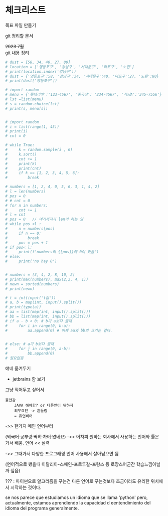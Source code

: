 # 체크리스트

목표 파일 만들기

git 정리할 문서

~~2023 7월~~<br> git 내용 정리<p>
```python
# dust = [58, 34, 40, 27, 80]
# location = ['영등포구', '강남구', '서대문구', '마포구', '노원']
# print(location.index('강남구'))
# dust = {'영등포구':58, '강남구':34, '서대문구':40, '마포구':27, '노원':80}
# print(dust['영등포구'])

# import random
# menu = {'롯데리아':'123-4567', '중국성': '234-4567', '식당A':'345-7556'}
# lst =list(menu)
# s = random.choice(lst)
# print(s, menu[s])


# import random
# i = list(range(1, 45))
# print(i)
# cnt = 0

# while True:
#     k = random.sample(i , 6)
#     k.sort()
#     cnt += 1
#     print(k)
#     print(cnt)
#     if k == [1, 2, 3, 4, 5, 6]:
#         break

# numbers = [1, 2, 4, 0, 5, 6, 3, 1, 4, 2]
# l = len(numbers)
# pos = 0
# # cnt = 0
# for n in numbers:
#     cnt += 1
# l = cnt 
# pos = 0   // 여기까지가 len이 하는 일
# while pos <l :
#     n = numbers[pos]
#     if n == 0:
#         break
#     pos = pos + 1
# if pos< l:
#     print(f'numbers의 {[pos]}에 0이 있음')
# else:
#     print('no hay 0')


# numbers = [3, 4, 2, 8, 10, 2]
# print(max(numbers), max(2,3, 4, 1))
# newn = sorted(numbers)
# print(newn)

# t = int(input('t값'))
# a, b = map(int, input().split())
# print(type(a))
# aa = list(map(int, input().split()))
# bb = list(map(int, input().split()))
# if a - b < 0: # b가 a보다 클때
#     for i in range(0, b-a):
#         aa.append(0) # 이제 aa와 bb의 크기는 같다.
    

# else: # a가 b보다 클때
#     for j in range(0, a-b):
#         bb.append(0)
# 필요없음
```
얘네 옮겨두기

- jetbrains 함 보기

그냥 적어두고 싶어서

    불안감 
        JAVA 해야함? or 다른언어 뭐하지 
        외부요인 -> 흔들림
        = 유언비어
->> 한가지 메인 언어부터<p>
(~~외국어 공부랑 딱히 차이 없네요~~)
->> 어차피 원하는 회사에서 사용하는 언어와 툴은 가서 배움. 언어 << 실력 <p>
->> 그때가서 다양한 프로그래밍 언어 사용해서 살아남으면 됨 <p>
(언어적으로 봤을때 이탈리아-스페인-포르투갈-프랑스 등 로망스어군간 학습느낌아닐까 싶음)<p>
???  : 파이썬으로 알고리즘을 푸는건 다른 언어로 푸는것보다 조금이라도 유리한 위치에서 시작하는 것이다.

se nos parece que estudiamos un idioma que se llama 'python' pero, actualmente, estamos aprendiendo la capacidad d eentendimiento del idioma del programa generalmente.